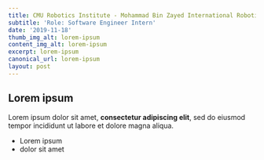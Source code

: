 ```yaml
---
title: CMU Robotics Institute - Mohammad Bin Zayed International Robotics Challenge
subtitle: 'Role: Software Engineer Intern'
date: '2019-11-18'
thumb_img_alt: lorem-ipsum
content_img_alt: lorem-ipsum
excerpt: lorem-ipsum
canonical_url: lorem-ipsum
layout: post
---
```

## Lorem ipsum

Lorem ipsum dolor sit amet, **consectetur adipiscing elit**, sed do eiusmod tempor incididunt ut labore et dolore magna aliqua.

- Lorem ipsum
- dolor sit amet